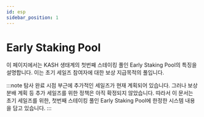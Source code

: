 ```yaml
---
id: esp
sidebar_position: 1
---
```


# Early Staking Pool

이 페이지에서는 KASH 생태계의 첫번째 스테이킹 풀인 Early Staking Pool의 특징을 설명합니다. 이는 초기 세일즈 참여자에 대한 보상 지급목적의 풀입니다.

:::note
탐사 완료 시점 부근에 추가적인 세일즈가 현재 계획되어 있습니다. 그러나 보상 분배 계획 등 추가 세일즈를 위한 정책은 아직 확정되지 않았습니다. 따라서 이 문서는 초기 세일즈를 위한, 첫번째 스테이킹 풀인 Early Staking Pool에 한정한 시스템 내용을 담고 있습니다. 
:::
